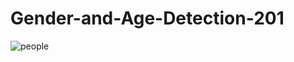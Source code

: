 # Gender-and-Age-Detection-201
![people](https://github.com/krishnavamsi1234/Gender-and-Age-Detection-201/assets/112371387/c00c6e9e-788b-4ee4-973f-6e53f85b9735)
